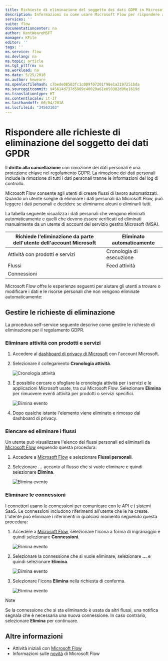 ```yaml
---
title: Richieste di eliminazione del soggetto dei dati GDPR in Microsoft Flow per account del servizio gestito Microsoft (MSA) | Microsoft Docs
description: Informazioni su come usare Microsoft Flow per rispondere alle richieste di eliminazione del soggetto dei dati GPDR per gli account Microsoft.
services: ''
suite: flow
documentationcenter: na
author: KentWeareMSFT
manager: KFile
editor: ''
tags: ''
ms.service: flow
ms.devlang: na
ms.topic: article
ms.tgt_pltfrm: na
ms.workload: na
ms.date: 5/25/2018
ms.author: keweare
ms.openlocfilehash: c7bede08503fc1c009f07201f98e1a2197251bda
ms.sourcegitcommit: 945614d737d5909c40029a61e050302d96e1619d
ms.translationtype: HT
ms.contentlocale: it-IT
ms.lasthandoff: 06/04/2018
ms.locfileid: "34563103"
---
```

# <a name="respond-to-gdpr-data-subject-delete-requests"></a>Rispondere alle richieste di eliminazione del soggetto dei dati GPDR

Il **diritto alla cancellazione** con rimozione dei dati personali è una protezione chiave nel regolamento GDPR. La rimozione dei dati personali include la rimozione di tutti i dati personali tranne le informazioni del log di controllo.

Microsoft Flow consente agli utenti di creare flussi di lavoro automatizzati. Quando un utente sceglie di eliminare i dati personali da Microsoft Flow, può leggere i dati personali e decidere se eliminarne alcuni o eliminarli tutti.

La tabella seguente visualizza i dati personali che vengono eliminati automaticamente e quelli che devono essere verificati ed eliminati manualmente da un utente di account del servizio gestito Microsoft (MSA).

|Richiede l'eliminazione da parte dell'utente dell'account Microsoft|Eliminato automaticamente|
|------|------|
|Attività con prodotti e servizi|Cronologia di esecuzione|
|Flussi|Feed attività|
|Connessioni||

Microsoft Flow offre le esperienze seguenti per aiutare gli utenti a trovare o modificare i dati e le risorse personali che non vengono eliminate automaticamente:

## <a name="manage-delete-requests"></a>Gestire le richieste di eliminazione

La procedura self-service seguente descrive come gestire le richieste di eliminazione per il regolamento GDPR.

### <a name="delete-product-and-service-activity"></a>Eliminare attività con prodotti e servizi

1. Accedere al [dashboard di privacy di Microsoft](https://account.microsoft.com/privacy/) con l'account Microsoft.
1. Selezionare il collegamento **Cronologia attività**.

    ![Cronologia attività](./media/gdpr-dsr-export-msa/activityhistory.png)

1. È possibile cercare o sfogliare la cronologia attività per i servizi e le applicazioni Microsoft usate, tra cui Microsoft Flow. Selezionare **Elimina** per rimuovere eventi attività per prodotti o servizi specifici.

    ![Elimina evento](./media/gdpr-dsr-delete-msa/deleteevent.png)

1. Dopo qualche istante l'elemento viene eliminato e rimosso dal dashboard di privacy.

### <a name="list-and-delete-flows"></a>Elencare ed eliminare i flussi

Un utente può visualizzare l'elenco dei flussi personali ed eliminarli da [Microsoft Flow](https://flow.microsoft.com) seguendo questa procedura:

1. Accedere a [Microsoft Flow](https://flow.microsoft.com) e selezionare **Flussi personali**.

1. Selezionare **...** accanto al flusso che si vuole eliminare e quindi selezionare **Elimina**.

    ![Elimina evento](./media/gdpr-dsr-delete-msa/deleteflow.png)

### <a name="delete-connections"></a>Eliminare le connessioni

I connettori usano le connessioni per comunicare con le API e i sistemi SaaS. Le connessioni includono riferimenti all'utente che le ha create. L'utente può eliminare i riferimenti in qualsiasi momento seguendo questa procedura:

1. Accedere a [Microsoft Flow](https://flow.microsoft.com), selezionare l'icona a forma di ingranaggio e quindi selezionare **Connessioni**.

    ![Elimina evento](./media/gdpr-dsr-delete-msa/deleteconnections.png)

1. Selezionare la connessione che si vuole eliminare, selezionare **...** e quindi selezionare **Elimina**.

    ![Elimina evento](./media/gdpr-dsr-delete-msa/delete-connection.png)

1. Selezionare l'icona **Elimina** nella richiesta di conferma.

    ![Elimina evento](./media/gdpr-dsr-delete-msa/confirmdelete.png)

> [!NOTE]
> Se la connessione che si sta eliminando è usata da altri flussi, una notifica segnala che è necessaria una nuova connessione. In caso contrario, selezionare **Elimina** per continuare.
>
>

## <a name="learn-more"></a>Altre informazioni

* Attività iniziali con [Microsoft Flow](getting-started.md)
* Informazioni sulle [novità](release-notes.md) di Microsoft Flow
